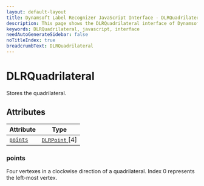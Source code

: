 ```yaml
---
layout: default-layout
title: Dynamsoft Label Recognizer JavaScript Interface - DLRQuadrilateral
description: This page shows the DLRQuadrilateral interface of Dynamsoft Label Recognizer for JavaScript.
keywords: DLRQuadrilateral, javascript, interface
needAutoGenerateSidebar: false
noTitleIndex: true
breadcrumbText: DLRQuadrilateral
---
```


# DLRQuadrilateral

Stores the quadrilateral.  

## Attributes

| Attribute | Type |
|---------- | ---- |
| [ `points` ](#points) | [ `DLRPoint` ](dlr-point.md)[4] |

### points

Four vertexes in a clockwise direction of a quadrilateral. Index 0 represents the left-most vertex. 
